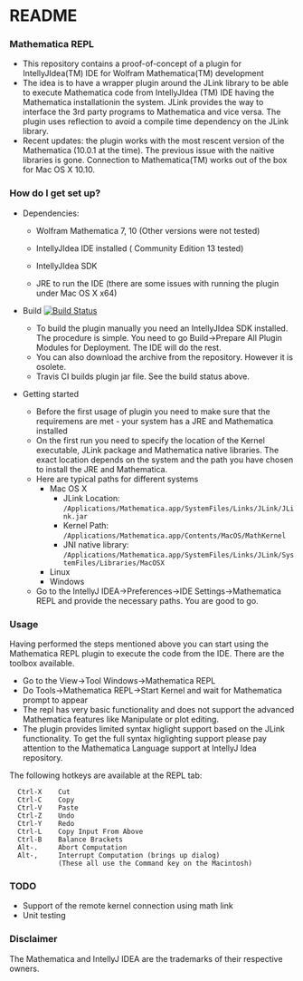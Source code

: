 # README #

### Mathematica REPL ###

* This repository contains a proof-of-concept of a plugin for IntellyJIdea(TM) IDE for Wolfram Mathematica(TM) development
* The idea is to have a wrapper plugin around the JLink library to be able to execute Mathematica code from IntellyJIdea (TM) IDE having the Mathematica installationin the system. JLink provides the way to interface the 3rd party programs to Mathematica and vice versa. The plugin uses reflection to avoid a compile time dependency on the JLink library. 
* Recent updates: the plugin works with the most rescent version of the Mathematica (10.0.1 at the time). The previous issue with the naitive libraries is gone. Connection to Mathematica(TM) works out of the box for Mac OS X 10.10. 

### How do I get set up? ###

* Dependencies:
  
  * Wolfram Mathematica 7, 10 (Other versions were not tested)
  
  * IntellyJIdea IDE installed ( Community Edition 13 tested)
  
  * IntellyJIdea SDK 

  * JRE to run the IDE (there are some issues with running the plugin under Mac OS X x64)

* Build [![Build Status](https://travis-ci.org/dubrousky/Mathematica-REPL.svg?branch=master)](https://travis-ci.org/dubrousky/Mathematica-REPL)

  * To build the plugin manually you need an IntellyJIdea SDK installed. The procedure is simple. You need to go Build->Prepare All Plugin Modules for Deployment. The IDE will do the rest. 
  * You can also download the archive from the repository. However it is osolete.
  * Travis CI builds plugin jar file. See the build status above.

* Getting started
  * Before the first usage of plugin you need to make sure that the requiremens are met - your system has a JRE and Mathematica installed
  * On the first run you need to specify the location of the Kernel executable, JLink package and Mathematica native libraries. The exact location depends on the system and the path you have chosen to install the JRE and Mathematica.
  * Here are typical paths for different systems
    * Mac OS X
      * JLink Location: `/Applications/Mathematica.app/SystemFiles/Links/JLink/JLink.jar`
      * Kernel Path: `/Applications/Mathematica.app/Contents/MacOS/MathKernel`
      * JNI native library: `/Applications/Mathematica.app/SystemFiles/Links/JLink/SystemFiles/Libraries/MacOSX`
    * Linux
    * Windows
  * Go to the IntellyJ IDEA->Preferences->IDE Settings->Mathematica REPL and provide the necessary paths. You are good to go.

### Usage ###
Having performed the steps mentioned above you can start using the Mathematica REPL plugin to execute the code from the IDE. There are the toolbox available.
* Go to the View->Tool Windows->Mathematica REPL
* Do Tools->Mathematica REPL->Start Kernel and wait for Mathematica prompt to appear
* The repl has very basic functionality and does not support the advanced Mathematica features like Manipulate or plot editing.
* The plugin provides limited syntax higlight support based on the JLink functionality. To get the full syntax higlighting support please pay attention to the Mathematica Language support at IntellyJ Idea repository.

The following hotkeys are available at the REPL tab:
```
  Ctrl-X    Cut
  Ctrl-C    Copy
  Ctrl-V    Paste 
  Ctrl-Z    Undo 
  Ctrl-Y    Redo 
  Ctrl-L    Copy Input From Above 
  Ctrl-B    Balance Brackets 
  Alt-.     Abort Computation 
  Alt-,     Interrupt Computation (brings up dialog)
            (These all use the Command key on the Macintosh)
```


### TODO ###
* Support of the remote kernel connection using math link
* Unit testing
 
### Disclaimer ###
The Mathematica and IntellyJ IDEA are the trademarks of their respective owners.
